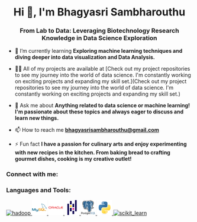 <h1 align="center">Hi 👋, I'm Bhagyasri Sambharouthu</h1>
<h3 align="center">From Lab to Data: Leveraging Biotechnology Research Knowledge in Data Science Exploration</h3>

- 🌱 I’m currently learning **Exploring machine learning techniques and diving deeper into data visualization and Data Analysis.**

- 👨‍💻 All of my projects are available at [Check out my project repositories to see my journey into the world of data science. I'm constantly working on exciting projects and expanding my skill set.](Check out my project repositories to see my journey into the world of data science. I'm constantly working on exciting projects and expanding my skill set.)

- 💬 Ask me about **Anything related to data science or machine learning! I'm passionate about these topics and always eager to discuss and learn new things.**

- 📫 How to reach me **bhagyasrisambharouthu@gmail.com**

- ⚡ Fun fact **I have a passion for culinary arts and enjoy experimenting with new recipes in the kitchen. From baking bread to crafting gourmet dishes, cooking is my creative outlet!**

<h3 align="left">Connect with me:</h3>
<p align="left">
</p>

<h3 align="left">Languages and Tools:</h3>
<p align="left"> <a href="https://hadoop.apache.org/" target="_blank" rel="noreferrer"> <img src="https://www.vectorlogo.zone/logos/apache_hadoop/apache_hadoop-icon.svg" alt="hadoop" width="40" height="40"/> </a> <a href="https://www.mysql.com/" target="_blank" rel="noreferrer"> <img src="https://raw.githubusercontent.com/devicons/devicon/master/icons/mysql/mysql-original-wordmark.svg" alt="mysql" width="40" height="40"/> </a> <a href="https://www.oracle.com/" target="_blank" rel="noreferrer"> <img src="https://raw.githubusercontent.com/devicons/devicon/master/icons/oracle/oracle-original.svg" alt="oracle" width="40" height="40"/> </a> <a href="https://pandas.pydata.org/" target="_blank" rel="noreferrer"> <img src="https://raw.githubusercontent.com/devicons/devicon/2ae2a900d2f041da66e950e4d48052658d850630/icons/pandas/pandas-original.svg" alt="pandas" width="40" height="40"/> </a> <a href="https://www.postgresql.org" target="_blank" rel="noreferrer"> <img src="https://raw.githubusercontent.com/devicons/devicon/master/icons/postgresql/postgresql-original-wordmark.svg" alt="postgresql" width="40" height="40"/> </a> <a href="https://www.python.org" target="_blank" rel="noreferrer"> <img src="https://raw.githubusercontent.com/devicons/devicon/master/icons/python/python-original.svg" alt="python" width="40" height="40"/> </a> <a href="https://scikit-learn.org/" target="_blank" rel="noreferrer"> <img src="https://upload.wikimedia.org/wikipedia/commons/0/05/Scikit_learn_logo_small.svg" alt="scikit_learn" width="40" height="40"/> </a> </p>
